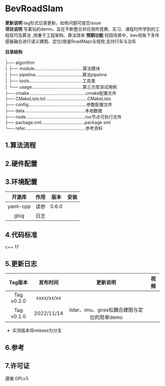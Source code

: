 # BevRoadSlam

**更新说明** tag形式记录更新，如有问题可提交issue       
**项目说明** 写着玩的demo，旨在不断整合并应用所竞赛、实习、课程时所学到的工程技巧及算法 ,侧重于工程架构、算法效率 
**预期功能**  校园场景中，bev视角下多传感器融合进行语义建图、定位(借鉴RoadMap)与规控,支持行车与泊车

**目录结构**  
.  
├── algorithm   
│   ├── module.......................................算法模块    
│   ├── pipeline......................................算法pipeline    
│   ├── tools...........................................工具类     
│   └── usage.........................................第三方库测试用例    
├── cmake..............................................cmake配置文件    
├── CMakeLists.txt .................................CMakeLists  
├── config...............................................参数配置文件    
├── data.................................................本地数据     
├── node................................................ros节点可执行文件    
├── package.xml...................................package xml  
└── refer.................................................参考资料    


## 1.算法流程


## 2.硬件配置



## 3.环境配置
|  开源库  |  作用  |    版本    |安装|
| :----: | :----: | :----: | :----: |
| yaml-cpp | 读参 |0.6.0|  |
| glog | 日志 ||  |


## 4.代码标准
c++ 17 


## 5.更新日志

| Tag版本| 发布时间  |更新说明|视频|  
|:---:|:----:|:---: |:---:| 
| Tag v0.2.0|xxxx/xx/xx||
| Tag v0.1.0|2022/11/14|lidar、imu、gnss松耦合建图与定位的简单demo|

* 实测版本将release为分支   

## 6.参考

## 7.许可证
遵循 GPLv3.
